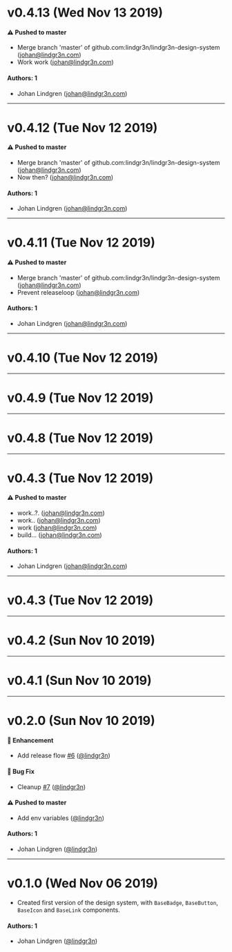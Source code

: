 # v0.4.13 (Wed Nov 13 2019)

#### ⚠️  Pushed to master

- Merge branch 'master' of github.com:lindgr3n/lindgr3n-design-system  (johan@lindgr3n.com)
- Work work  (johan@lindgr3n.com)

#### Authors: 1

- Johan Lindgren (johan@lindgr3n.com)

---

# v0.4.12 (Tue Nov 12 2019)

#### ⚠️  Pushed to master

- Merge branch 'master' of github.com:lindgr3n/lindgr3n-design-system  (johan@lindgr3n.com)
- Now then?  (johan@lindgr3n.com)

#### Authors: 1

- Johan Lindgren (johan@lindgr3n.com)

---

# v0.4.11 (Tue Nov 12 2019)

#### ⚠️  Pushed to master

- Merge branch 'master' of github.com:lindgr3n/lindgr3n-design-system  (johan@lindgr3n.com)
- Prevent releaseloop  (johan@lindgr3n.com)

#### Authors: 1

- Johan Lindgren (johan@lindgr3n.com)

---

# v0.4.10 (Tue Nov 12 2019)



---

# v0.4.9 (Tue Nov 12 2019)



---

# v0.4.8 (Tue Nov 12 2019)



---

# v0.4.3 (Tue Nov 12 2019)

#### ⚠️  Pushed to master

- work..?.  (johan@lindgr3n.com)
- work..  (johan@lindgr3n.com)
- work  (johan@lindgr3n.com)
- build...  (johan@lindgr3n.com)

#### Authors: 1

- Johan Lindgren (johan@lindgr3n.com)

---

# v0.4.3 (Tue Nov 12 2019)



---

# v0.4.2 (Sun Nov 10 2019)



---

# v0.4.1 (Sun Nov 10 2019)



---

# v0.2.0 (Sun Nov 10 2019)

#### 🚀  Enhancement

- Add release flow [#6](https://github.com/lindgr3n/lindgr3n-design-system/pull/6) ([@lindgr3n](https://github.com/lindgr3n))

#### 🐛  Bug Fix

- Cleanup [#7](https://github.com/lindgr3n/lindgr3n-design-system/pull/7) ([@lindgr3n](https://github.com/lindgr3n))

#### ⚠️  Pushed to master

- Add env variables  ([@lindgr3n](https://github.com/lindgr3n))

#### Authors: 1

- Johan Lindgren ([@lindgr3n](https://github.com/lindgr3n))

---

# v0.1.0 (Wed Nov 06 2019)

- Created first version of the design system, with `BaseBadge`, `BaseButton`, `BaseIcon` and `BaseLink` components.

#### Authors: 1

- Johan Lindgren ([@lindgr3n](https://github.com/lindgr3n))
